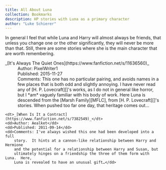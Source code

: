 ```yaml
---
title: All About Luna
collection: Bookmarks
description: HP stories with Luna as a primary character
author: "Luke Schierer"
---
```


In general I feel that while Luna and Harry will almost always be friends, that
unless you change one or the other significantly, they will never be more than
that. Still, there are some stories where she is the main character that are
worth remembering.

<dl>
    <dt>_[It's Always The Quiet Ones](https://www.fanfiction.net/s/11636560)_</dt>
    <dd>Author: PixelWriter1</dd>
    <dd>Published: 2015-11-27</dd>
    <dd>Comments: This one has no particular pairing, and avoids names in a few
        places that is both odd and slightly annoying.  I have never read any of
        [H. P. Lovecraft][]'s works, as I do not in general like
        horror, but I *am* vaguely familiar with his body of work.  Here Luna is
        descended from the [Marsh Family][MFLC], from [H. P. Lovecraft][]'s
        stories.  When pushed too far one day, that heritage comes
        out…</dd>

    <dt>_[When Is It a Contract](https://www.fanfiction.net/s/7382549)_</dt>
    <dd>Author: Aealket</dd>
    <dd>Published: 2011-09-14</dd>
    <dd>Comments: I've always wished this one had been developed into a full
        story.  It hints at a cannon-like relationship between Harry and Hermione
        and the potential for a relationship between Harry and Susan, but
        ultimately hinges on a friendship the three of them form with Luna.  Here,
        Luna is revealed to have an unusual gift…</dd>

</dl>

[H. P. Lovecraft]: https://wikipedia.org/H._P._Lovecraft
[MFLC]: https://lovecraft.fandom.com/wiki/Marsh_family
